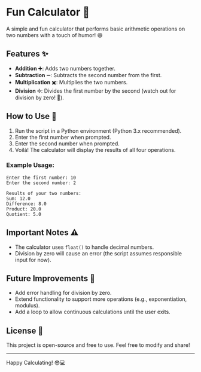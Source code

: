 # Fun Calculator 🎉

A simple and fun calculator that performs basic arithmetic operations on two numbers with a touch of humor! 😄

## Features ✨

- **Addition** ➕: Adds two numbers together.
- **Subtraction** ➖: Subtracts the second number from the first.
- **Multiplication** ✖️: Multiplies the two numbers.
- **Division** ➗: Divides the first number by the second (watch out for division by zero! 🚨).

## How to Use 🚀

1. Run the script in a Python environment (Python 3.x recommended).
2. Enter the first number when prompted.
3. Enter the second number when prompted.
4. Voilà! The calculator will display the results of all four operations.

### Example Usage:
```
Enter the first number: 10
Enter the second number: 2

Results of your two numbers:
Sum: 12.0
Difference: 8.0
Product: 20.0
Quotient: 5.0
```

## Important Notes ⚠️

- The calculator uses `float()` to handle decimal numbers.
- Division by zero will cause an error (the script assumes responsible input for now).

## Future Improvements 🔧

- Add error handling for division by zero.
- Extend functionality to support more operations (e.g., exponentiation, modulus).
- Add a loop to allow continuous calculations until the user exits.

## License 📄

This project is open-source and free to use. Feel free to modify and share!

---

Happy Calculating! 😎💻
